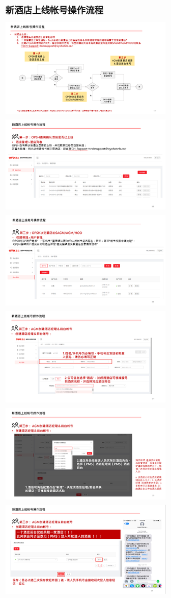 # 新酒店上线帐号操作流程

![](../../../.gitbook/assets/image%20%28195%29.png)

  


![](../../../.gitbook/assets/image%20%28132%29.png)

  


![](../../../.gitbook/assets/image%20%28238%29.png)

![](../../../.gitbook/assets/image%20%28317%29.png)

  


![](../../../.gitbook/assets/image%20%2891%29.png)

  


![](../../../.gitbook/assets/image%20%28230%29.png)

